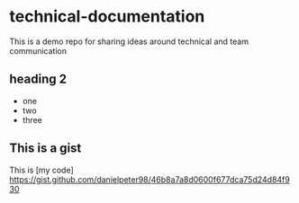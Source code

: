 # technical-documentation
This is a demo repo for sharing ideas around technical and team communication

## heading 2

* one
* two
* three

## This is a gist

This is [my code] https://gist.github.com/danielpeter98/46b8a7a8d0600f677dca75d24d84f930
